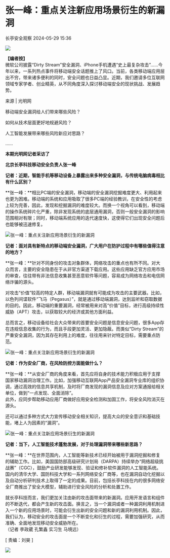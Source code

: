 #  张一峰：重点关注新应用场景衍生的新漏洞   
 长亭安全观察   2024-05-29 15:36  
  
![](https://mmbiz.qpic.cn/mmbiz_gif/NCzpaOPov3PgDl3bGEykyAVchWQzr6O84yCeJG8c1E6DEGkdUEJ6zc6tia0kJF95ceq2qc7Q43qsu9ibtMca6Acg/640?wx_fmt=gif&from=appmsg "")  
  
**【编者按】**  
微软公司披露“Dirty Stream”安全漏洞、iPhone手机遭遇“史上最复杂攻击”……今年以来，一系列热点事件将移动端安全话题推上了风口。当前，各类移动端应用层出不穷，带来诸多便利的同时，安全问题也日益凸显。近期，我们邀请多位互联网领域专家学者、创业精英，从不同角度深入探讨移动端安全的现状挑战、发展趋势。  
  
  
来源 | 光明网  
  
  
  
移动端安全漏洞给人们带来哪些风险？  
  
如何从技术层面更好地规避风险？  
  
人工智能发展带来哪些风险新应对思路？  
  
……  
  
**本期光明网记者采访了**  
  
**北京长亭科技移动安全负责人张一峰**  
  
  
**记者：近期，智能手机等移动设备上暴露出来多种安全漏洞，与传统电脑病毒相比有什么区别？**  
  
  
**张一峰：**相比PC端的安全漏洞，移动端的安全漏洞挖掘难度更大、利用起来也更为困难。移动端的系统和应用吸取了很多PC端的经验教训，在安全性的考虑上较为完善，因此，发现和挖掘漏洞的难度较大。而换一个视角可以看到，移动端的操作系统碎片化严重，除非发现系统的底层通用漏洞，否则一般安全漏洞的影响范围相对有限；同时，移动端系统应用的迭代速度快，这使得它们出现安全问题后也能够被迅速修复。  
  
  
![](https://mmbiz.qpic.cn/mmbiz_jpg/NCzpaOPov3NzYrLMZoBiawQyysjibI4EbSkgaCHw6BZMbWISibJXhd0mgliakmf9U5wpJ4WIVMIZzpOyu7Xsl66KYw/640?wx_fmt=jpeg&from=appmsg "张一峰：重点关注新应用场景衍生的新漏洞")  
  
  
**记者：面对具有新特点的移动端安全漏洞，广大用户在防护过程中有哪些值得注意的地方？**  
  
  
**张一峰：**针对不同身份的攻击对象群体，网络攻击的重点也有所不同。对大众而言，主要的安全隐患在于从非官方渠道下载应用。这些应用缺乏官方应用市场的审查，往往带有非法信息收集甚至恶意软件等问题，容易成为网络攻击和电信网络诈骗的源头。  
  
  
对攻击“价值”较高的特定人群，移动端漏洞就有可能成为攻击的主要武器。比如，以色列间谍软件“飞马（Pegasus）”，就是通过移动端漏洞，达到监听和窃取数据的目的。因此，移动端的重要漏洞，经常被用来对高“价值”目标，进行高级持续性威胁（APT）攻击，以获取较大的经济或其他方面利益。  
  
  
总而言之，移动设备给社会大众带来的首要安全问题是信息安全问题，很多App存在违规信息收集的行为，而且手段更加灵活、更加隐蔽。而类似“Dirty Stream”的严重安全漏洞，因为其存在利用上的难度，往往用来针对特定目标，需要重点防范。  
  
  
![](https://mmbiz.qpic.cn/mmbiz_jpg/NCzpaOPov3NzYrLMZoBiawQyysjibI4EbSsSRIFrfAVE4vwAnLRnbEDKiaoASmRQyGicfzAjaF7Na2yF3Hfld5ibJqw/640?wx_fmt=jpeg&from=appmsg "张一峰：重点关注新应用场景衍生的新漏洞")  
  
  
**记者：作为安全厂商，在风险防控方面能做什么？**  
  
  
**张一峰：**从安全厂商的角度来看，首先应将自身的技术能力积极应用于支撑国家移动漏洞治理工作。比如，加强移动互联网App产品安全漏洞专业库的组织协调，通过高效的信息共享机制，及时将厂商发现的漏洞信息及应对方案通报给相关单位，做到“一点发现、全面消除”。  
此外，应同步帮助移动应用厂商做好应用安全检测和加固工作，将安全风险消灭在源头。  
  
  
还可以通过多种方式大力宣传移动安全相关知识，提高大众的安全意识和基础技能，堵上人为因素的“漏洞”。  
  
  
![](https://mmbiz.qpic.cn/mmbiz_jpg/NCzpaOPov3NzYrLMZoBiawQyysjibI4EbStS6k2vZNI8zqyUDarxO0HGSicIwPBurbmLrXqCWn95QOzCUdW5QVjlw/640?wx_fmt=jpeg&from=appmsg "张一峰：重点关注新应用场景衍生的新漏洞")  
  
  
**记者：当下，人工智能技术蓬勃发展，对于处理漏洞带来哪些新思路？**  
  
  
**张一峰：**在世界范围内，人工智能等新技术已经开始被用于漏洞挖掘和修复的辅助工作。比如，美国国防部高级研究计划局（DARPA）持续举办“网络超级挑战赛”（CGC），鼓励产业研发能够发现、验证和修补软件漏洞的人工智能系统。国内的清华大学、国防科技大学和一系列网络安全厂商等，也在漏洞自动化挖掘以及自动分析研判技术上取得了一定的成果。目前，包括长亭科技在内的很多网络安全厂商推出了安全大模型，辅助进行安全风险的分析和处置工作。  
  
  
就长亭科技而言，我们更加关注由新的攻击面带来的新漏洞。应用开发语言和组件的不断迭代，都会产生新的攻击面。换言之，当一个漏洞或者一种漏洞利用机制进入一个新的应用场景时，可能会衍生出新的安全问题和新的漏洞利用机制。因此，我们认为，移动安全的攻击面是一个不断变化和衍生的过程，需要加强研究，从而准确、全面地发现移动安全威胁所在。  
（记者 李政葳 孔繁鑫 实习生 马境远）  
  
  
[ 责编：刘昊 ]  
  
  
![](https://mmbiz.qpic.cn/mmbiz_png/NCzpaOPov3PgDl3bGEykyAVchWQzr6O8TwIHlWA6ibt5b2tQMrxfHaSLWxSiaXsZE4Fo4YYYnmhVWe27RM4mCVYA/640?wx_fmt=png&from=appmsg "")  
  
  
